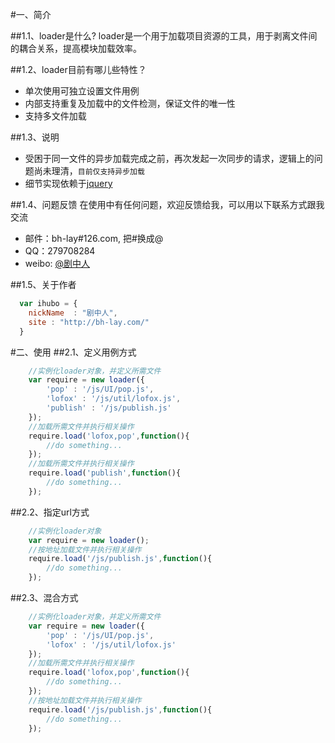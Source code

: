#一、简介

##1.1、loader是什么?
loader是一个用于加载项目资源的工具，用于剥离文件间的耦合关系，提高模块加载效率。

##1.2、loader目前有哪儿些特性？

* 单次使用可独立设置文件用例
* 内部支持重复及加载中的文件检测，保证文件的唯一性
* 支持多文件加载

##1.3、说明

* 受困于同一文件的异步加载完成之前，再次发起一次同步的请求，逻辑上的问题尚未理清，`目前仅支持异步加载`
* 细节实现依赖于[jquery](http://jquery.com)

##1.4、问题反馈
在使用中有任何问题，欢迎反馈给我，可以用以下联系方式跟我交流

* 邮件：bh-lay#126.com, 把#换成@
* QQ：279708284
* weibo: [@剧中人](http://weibo.com/bhlay)


##1.5、关于作者

```javascript
  var ihubo = {
    nickName  : "剧中人",
    site : "http://bh-lay.com/"
  }
```

#二、使用
##2.1、定义用例方式
```javascript
    //实例化loader对象，并定义所需文件
    var require = new loader({
        'pop' : '/js/UI/pop.js',
    	'lofox' : '/js/util/lofox.js',
		'publish' : '/js/publish.js'
	});
    //加载所需文件并执行相关操作
    require.load('lofox,pop',function(){
        //do something...
    });
    //加载所需文件并执行相关操作
    require.load('publish',function(){
        //do something...
    });
```
##2.2、指定url方式
```javascript
    //实例化loader对象
    var require = new loader();
    //按地址加载文件并执行相关操作
    require.load('/js/publish.js',function(){
        //do something...
    });
```
##2.3、混合方式
```javascript
    //实例化loader对象，并定义所需文件
    var require = new loader({
        'pop' : '/js/UI/pop.js',
    	'lofox' : '/js/util/lofox.js'
	});
    //加载所需文件并执行相关操作
    require.load('lofox,pop',function(){
        //do something...
    });
    //按地址加载文件并执行相关操作
    require.load('/js/publish.js',function(){
        //do something...
    });
```
